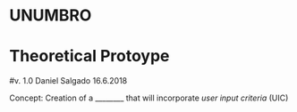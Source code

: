 # UNUMBRO
# Theoretical Protoype
#v. 1.0
Daniel Salgado
16.6.2018

Concept: Creation of a ________ that will incorporate *user input criteria* (UIC) 

